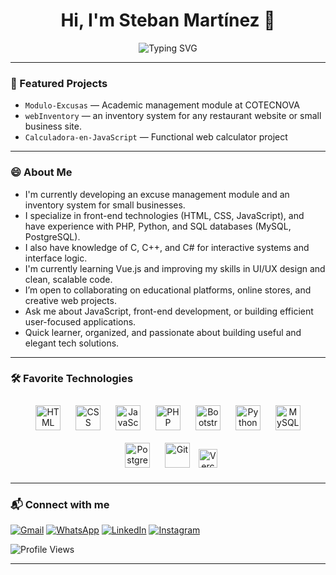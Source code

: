 <h1 align="center">Hi, I'm Steban Martínez 👋</h1>

<p align="center">
  <img src="https://readme-typing-svg.herokuapp.com?size=25&duration=2500&pause=1600&color=0019B5&center=true&vCenter=true&width=750&height=70&lines=Information+Systems+Technology;Professional+Technician+in+Software+Applications" alt="Typing SVG" />
</p>

---

### 💼 Featured Projects
-  `Modulo-Excusas` — Academic management module at COTECNOVA
-  `webInventory` — an inventory system for any restaurant website or small business site.
-  `Calculadora-en-JavaScript` — Functional web calculator project

---
### 😄 About Me
-  I'm currently developing an excuse management module and an inventory system for small businesses.
-  I specialize in front-end technologies (HTML, CSS, JavaScript), and have experience with PHP, Python, and SQL databases (MySQL, PostgreSQL).
-  I also have knowledge of C, C++, and C# for interactive systems and interface logic.
-  I'm currently learning Vue.js and improving my skills in UI/UX design and clean, scalable code.
-  I’m open to collaborating on educational platforms, online stores, and creative web projects.
-  Ask me about JavaScript, front-end development, or building efficient user-focused applications.
-  Quick learner, organized, and passionate about building useful and elegant tech solutions.

---

### 🛠 Favorite Technologies

<p align="center">
  <img src="https://cdn.jsdelivr.net/gh/devicons/devicon/icons/html5/html5-original.svg" title="HTML5" alt="HTML" width="40" height="40" style="margin:10px;" />
  <img src="https://cdn.jsdelivr.net/gh/devicons/devicon/icons/css3/css3-original.svg" title="CSS3" alt="CSS" width="40" height="40" style="margin:10px;" />
  <img src="https://cdn.jsdelivr.net/gh/devicons/devicon/icons/javascript/javascript-original.svg" title="JavaScript" alt="JavaScript" width="40" height="40" style="margin:10px;" />
  <img src="https://cdn.jsdelivr.net/gh/devicons/devicon/icons/php/php-original.svg" title="PHP" alt="PHP" width="40" height="40" style="margin:10px;" />
  <img src="https://cdn.jsdelivr.net/gh/devicons/devicon/icons/bootstrap/bootstrap-original.svg" title="Bootstrap" alt="Bootstrap" width="40" height="40" style="margin:10px;" />
  <img src="https://cdn.jsdelivr.net/gh/devicons/devicon/icons/python/python-original.svg" title="Python" alt="Python" width="40" height="40" style="margin:10px;" />
  <img src="https://cdn.jsdelivr.net/gh/devicons/devicon/icons/mysql/mysql-original.svg" title="MySQL" alt="MySQL" width="40" height="40" style="margin:10px;" />
  <img src="https://cdn.jsdelivr.net/gh/devicons/devicon/icons/postgresql/postgresql-original.svg" title="PostgreSQL" alt="PostgreSQL" width="40" height="40" style="margin:10px;" />
  <img src="https://cdn.jsdelivr.net/gh/devicons/devicon/icons/git/git-original.svg" title="Git" alt="Git" width="40" height="40" style="margin:10px;" />
  <img src="https://img.shields.io/badge/Vercel-000?style=flat&logo=vercel&logoColor=white" title="Vercel" alt="Vercel" height="30" />
</p>



---


### 📬 Connect with me

[![Gmail](https://img.shields.io/badge/-Gmail-D14836?style=flat&logo=gmail&logoColor=white)](mailto:stebanbusiness@gmail.com)
[![WhatsApp](https://img.shields.io/badge/-WhatsApp-25D366?style=flat&logo=whatsapp&logoColor=white)](https://wa.me/573137057729)
[![LinkedIn](https://img.shields.io/badge/-LinkedIn-0A66C2?style=flat&logo=linkedin&logoColor=white)](https://www.linkedin.com/in/steban-martinez-074697267/)
[![Instagram](https://img.shields.io/badge/-Instagram-E4405F?style=flat&logo=instagram&logoColor=white)](https://www.instagram.com/steban_812/)






![Profile Views](https://komarev.com/ghpvc/?username=Sunshide12&color=green&style=flat)

---
